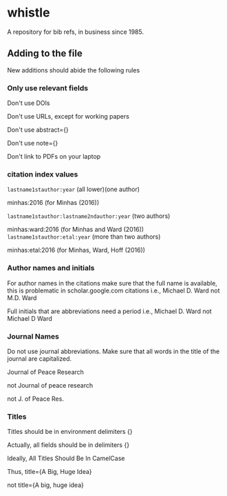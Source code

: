whistle
=======

A repository for bib refs, in business since 1985.

## Adding to the file 

New additions should abide the following rules

### Only use relevant fields

Don't use DOIs

Don't use URLs, except for working papers 

Don't use abstract={}

Don't use note={}

Don't link to PDFs on your laptop



### citation index values

`lastname1stauthor:year`  (all lower)(one author) 

minhas:2016 (for Minhas (2016))

`lastname1stauthor:lastname2ndauthor:year`  (two authors) 

minhas:ward:2016 (for Minhas and Ward (2016))
`lastname1stauthor:etal:year`   (more than two authors) 

minhas:etal:2016  (for Minhas, Ward, Hoff (2016))

### Author names and initials 

For author names in the citations make sure that the full name is available, 
this is problematic in scholar.google.com citations
i.e., Michael D. Ward not M.D. Ward

Full initials that are abbreviations need a period
i.e., Michael D. Ward not Michael D Ward

### Journal Names

Do not use journal abbreviations. Make sure that all words in the title of the journal are capitalized.

Journal of Peace Research 

not Journal of peace research 

not J. of Peace Res.

### Titles 

Titles should be in environment delimiters {}

Actually, all fields should be in delimiters {} 

Ideally, All Titles Should Be In CamelCase  

Thus, title={A Big, Huge Idea} 

not title={A big, huge idea}


